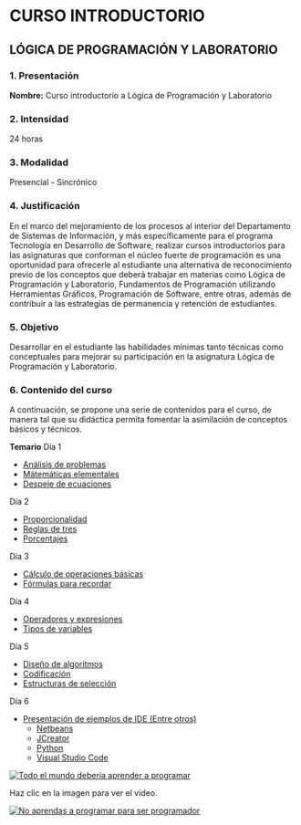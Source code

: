# CURSO INTRODUCTORIO
## LÓGICA DE PROGRAMACIÓN Y LABORATORIO

### 1. Presentación

**Nombre:** Curso introductorio a Lógica de Programación y Laboratorio

### 2. Intensidad

24 horas

### 3. Modalidad

Presencial - Sincrónico 

### 4. Justificación

En el marco del mejoramiento de los procesos al interior del Departamento de Sistemas de Información, y más específicamente para el programa Tecnología en Desarrollo de Software, realizar cursos introductorios para las asignaturas que conforman el núcleo fuerte de programación es una oportunidad para ofrecerle al estudiante una alternativa de reconocimiento previo de los conceptos que deberá trabajar en materias como Lógica de Programación y Laboratorio, Fundamentos de Programación utilizando Herramientas Gráficos, Programación de Software, entre otras, además de contribuir a las estrategias de permanencia y retención de estudiantes.

### 5. Objetivo

Desarrollar en el estudiante las habilidades mínimas tanto técnicas como conceptuales para mejorar su participación en la asignatura Lógica de Programación y Laboratorio.

### 6. Contenido del curso

A continuación, se propone una serie de contenidos para el curso, de manera tal que su didáctica permita fomentar la asimilación de conceptos básicos y técnicos.

**Temario**
Día 1
  - [Análisis de problemas](AnalisisProblema/README.md)
  - [Mátemáticas elementales](MatematicasElementales.md)
  - [Despeje de ecuaciones](Presentacion_MatematicaOperativa.pdf)


Día 2

  
  - [Proporcionalidad](enlace_al_archivo_reglas_de_tres)
  - [Reglas de tres](enlace_al_archivo_reglas_de_tres)
  - [Porcentajes](enlace_al_archivo_porcentajes)

    
Día 3

  - [Cálculo de operaciones básicas](enlace_al_archivo_calculo_de_operaciones_basicas)
  - [Fórmulas para recordar](enlace_al_archivo_despeje_de_ecuaciones)


Día 4


- [Operadores y expresiones](enlace_al_archivo_operadores_y_expresiones)
- [Tipos de variables](enlace_al_archivo_tipos_de_variables)


Día 5

- [Diseño de algoritmos](enlace_al_archivo_diseno_de_algoritmos)
- [Codificación](enlace_al_archivo_codificacion)
- [Estructuras de selección](enlace_al_archivo_estructuras_de_seleccion)


Día 6


- [Presentación de ejemplos de IDE (Entre otros)](enlace_al_archivo_presentacion_de_ejemplos_de_IDE)
  - [Netbeans](enlace_al_archivo_netbeans)
  - [JCreator](enlace_al_archivo_jcreator)
  - [Python](enlace_al_archivo_python)
  - [Visual Studio Code](enlace_al_archivo_visual_studio_code)



[![Todo el mundo debería aprender a programar](https://img.youtube.com/vi/sDk1pTDPROI/maxresdefault.jpg)](https://www.youtube.com/watch?v=sDk1pTDPROI)

Haz clic en la imagen para ver el video.

[![No aprendas a programar para ser programador](https://img.youtube.com/vi/RQXGjIumzXY/maxresdefault.jpg)](https://www.youtube.com/watch?v=RQXGjIumzXY)
